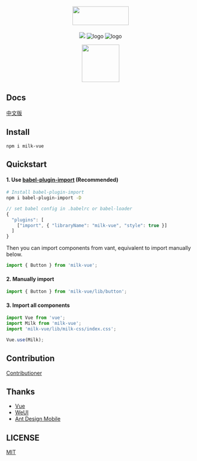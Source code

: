 
<h1 align="center">
  <img src="http://ooaa8syjw.bkt.clouddn.com/FgNkalCgxgLkf5-9M8hqW0AXg9SA" width="150" height="50">
</h1>
<p align="center">
  <img src="https://travis-ci.org/vueClub/milk-vue.svg?branch=master">
  <img alt="logo" src="https://img.shields.io/npm/v/milk-vue.svg">
  <img alt="logo" src="https://img.shields.io/npm/l/milk-vue.svg">
</p>
<p align="center">
  <img src="http://ooaa8syjw.bkt.clouddn.com/Fjz8Y1gtJzT77XyF0mBkYAL75s8l" width="100" height="100">
</p>

## Docs
[中文版](https://vueclub.github.io/milk-vue/#/)

## Install

```shell
npm i milk-vue
```

## Quickstart

#### 1. Use [babel-plugin-import](https://github.com/ant-design/babel-plugin-import) (Recommended)

```bash
# Install babel-plugin-import
npm i babel-plugin-import -D
```

```js
// set babel config in .babelrc or babel-loader
{
  "plugins": [
    ["import", { "libraryName": "milk-vue", "style": true }]
  ]
}
```

Then you can import components from vant, equivalent to import manually below.

```js
import { Button } from 'milk-vue';
```

#### 2. Manually import

```js
import { Button } from 'milk-vue/lib/button';
```

#### 3. Import all components

```js
import Vue from 'vue';
import Milk from 'milk-vue';
import 'milk-vue/lib/milk-css/index.css';

Vue.use(Milk);
```

## Contribution

[Contributioner](https://github.com/vueClub/milk-vue/blob/master/components.list.md)

## Thanks

+ [Vue](https://github.com/vuejs/vue)
+ [WeUI](https://github.com/weui/weui)
+ [Ant Design Mobile](http://github.com/ant-design/ant-design-mobile)


## LICENSE

[MIT](https://zh.wikipedia.org/wiki/MIT%E8%A8%B1%E5%8F%AF%E8%AD%89)


